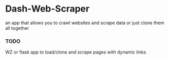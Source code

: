 # Dash-Web-Scraper
an app that allows you to crawl websites and scrape data or just clone them all together

### TODO
WZ or flask app to load/clone and scrape pages with dynamic links
